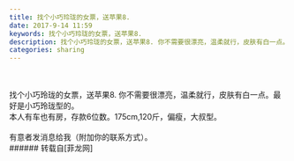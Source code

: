 ```yaml
---
title: 找个小巧玲珑的女票，送苹果8.
date: 2017-9-14 11:59
keywords: 找个小巧玲珑的女票，送苹果8.
description: 找个小巧玲珑的女票，送苹果8. 你不需要很漂亮，温柔就行，皮肤有白一点。最好是小巧玲珑型的。本人有车也有房，存款6位数。175cm,120斤，偏瘦，大叔型。有意者发消息给我（附加你的联系方式）。
categories: sharing
---
```

<td class="t_f" id="postmessage_883494">

<br/>
<br/>
找个小巧玲珑的女票，送苹果8. 你不需要很漂亮，温柔就行，皮肤有白一点。最好是小巧玲珑型的。<br/>
本人有车也有房，存款6位数。175cm,120斤，偏瘦，大叔型。<br/>
<br/>
有意者发消息给我（附加你的联系方式）。<br/>
</td>
###### 转载自[菲龙网]